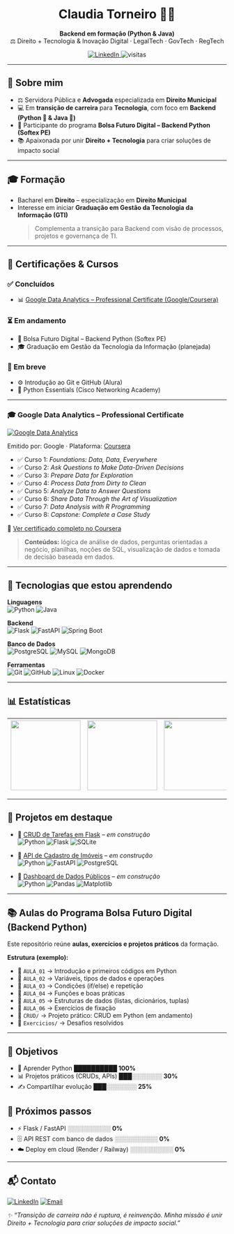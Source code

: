 <!-- PERFIL README -->

<h1 align="center">Claudia Torneiro 👩‍💻</h1>
<p align="center">
  <b>Backend em formação (Python & Java)</b><br/>
  ⚖️ Direito + Tecnologia & Inovação Digital · LegalTech · GovTech · RegTech
</p>

<p align="center">
  <a href="https://www.linkedin.com/in/claudiatorreiro">
    <img alt="LinkedIn" src="https://img.shields.io/badge/LinkedIn-0A66C2?logo=linkedin&logoColor=white">
  </a>
  <img alt="visitas" src="https://komarev.com/ghpvc/?username=claudiatorreiro&color=blueviolet&style=flat-square">
</p>

---

## 👋 Sobre mim
- ⚖️ Servidora Pública e **Advogada** especializada em **Direito Municipal**
- 💻 Em **transição de carreira** para **Tecnologia**, com foco em **Backend (Python 🐍 & Java 🤖)**
- 🚀 Participante do programa **Bolsa Futuro Digital – Backend Python (Softex PE)**
- 📚 Apaixonada por unir **Direito + Tecnologia** para criar soluções de impacto social

---

## 🎓 Formação
- Bacharel em **Direito** – especialização em **Direito Municipal**  
- Interesse em iniciar **Graduação em Gestão da Tecnologia da Informação (GTI)**  
  > Complementa a transição para Backend com visão de processos, projetos e governança de TI.

---

## 📜 Certificações & Cursos

### ✅ Concluídos
- 📊 [Google Data Analytics – Professional Certificate (Google/Coursera)](https://coursera.org/share/a44ff7bf7ab4bf14adcb1e4a339c3d63)

### ⏳ Em andamento
- 🐍 Bolsa Futuro Digital – Backend Python (Softex PE)
- 🎓 Graduação em Gestão da Tecnologia da Informação (planejada)

### 🚧 Em breve
- ⚙️ Introdução ao Git e GitHub (Alura)
- 🐍 Python Essentials (Cisco Networking Academy)



---

### 🎓 Google Data Analytics – Professional Certificate

[![Google Data Analytics](https://img.shields.io/badge/Google%20Data%20Analytics-4285F4?logo=google&logoColor=white)](https://coursera.org/share/a44ff7bf7ab4bf14adcb1e4a339c3d63)

Emitido por: Google · Plataforma: [Coursera](https://www.coursera.org/)  
- ✅ Curso 1: *Foundations: Data, Data, Everywhere*  
- ✅ Curso 2: *Ask Questions to Make Data-Driven Decisions*  
- ✅ Curso 3: *Prepare Data for Exploration*  
- ✅ Curso 4: *Process Data from Dirty to Clean*  
- ✅ Curso 5: *Analyze Data to Answer Questions*  
- ✅ Curso 6: *Share Data Through the Art of Visualization*  
- ✅ Curso 7: *Data Analysis with R Programming*  
- ✅ Curso 8: *Capstone: Complete a Case Study*  

🔗 [Ver certificado completo no Coursera](https://coursera.org/share/a44ff7bf7ab4bf14adcb1e4a339c3d63)

> **Conteúdos:** lógica de análise de dados, perguntas orientadas a negócio, planilhas, noções de SQL, visualização de dados e tomada de decisão baseada em dados.







---

## 🧠 Tecnologias que estou aprendendo
**Linguagens**  
![Python](https://img.shields.io/badge/Python-3776AB?logo=python&logoColor=white)
![Java](https://img.shields.io/badge/Java-007396?logo=openjdk&logoColor=white)

**Backend**  
![Flask](https://img.shields.io/badge/Flask-000000?logo=flask&logoColor=white)
![FastAPI](https://img.shields.io/badge/FastAPI-009688?logo=fastapi&logoColor=white)
![Spring Boot](https://img.shields.io/badge/Spring%20Boot-6DB33F?logo=springboot&logoColor=white)

**Banco de Dados**  
![PostgreSQL](https://img.shields.io/badge/PostgreSQL-4169E1?logo=postgresql&logoColor=white)
![MySQL](https://img.shields.io/badge/MySQL-4479A1?logo=mysql&logoColor=white)
![MongoDB](https://img.shields.io/badge/MongoDB-47A248?logo=mongodb&logoColor=white)

**Ferramentas**  
![Git](https://img.shields.io/badge/Git-F05032?logo=git&logoColor=white)
![GitHub](https://img.shields.io/badge/GitHub-181717?logo=github&logoColor=white)
![Linux](https://img.shields.io/badge/Linux-FCC624?logo=linux&logoColor=black)
![Docker](https://img.shields.io/badge/Docker-2496ED?logo=docker&logoColor=white)

---

## 📊 Estatísticas

<div align="center">

| <img height="160" src="https://github-readme-stats.vercel.app/api?username=claudiatorreiro&show_icons=true&theme=dracula&count_private=true"/> | <img height="160" src="https://github-readme-stats.vercel.app/api/top-langs/?username=claudiatorreiro&layout=compact&theme=dracula"/> | <img height="160" src="https://streak-stats.demolab.com?user=claudiatorreiro&theme=dracula"/> |
|---|---|---|

</div>



---

## 📂 Projetos em destaque
- 🔹 [CRUD de Tarefas em Flask](https://github.com/claudiatorreiro/crud-flask) – *em construção*  
  ![Python](https://img.shields.io/badge/Python-3776AB?logo=python&logoColor=white)
  ![Flask](https://img.shields.io/badge/Flask-000000?logo=flask&logoColor=white)
  ![SQLite](https://img.shields.io/badge/SQLite-003B57?logo=sqlite&logoColor=white)

- 🔹 [API de Cadastro de Imóveis](https://github.com/claudiatorreiro/api-imoveis) – *em construção*  
  ![Python](https://img.shields.io/badge/Python-3776AB?logo=python&logoColor=white)
  ![FastAPI](https://img.shields.io/badge/FastAPI-009688?logo=fastapi&logoColor=white)
  ![PostgreSQL](https://img.shields.io/badge/PostgreSQL-4169E1?logo=postgresql&logoColor=white)

- 🔹 [Dashboard de Dados Públicos](https://github.com/claudiatorreiro/dashboard-dados-publicos) – *em construção*  
  ![Python](https://img.shields.io/badge/Python-3776AB?logo=python&logoColor=white)
  ![Pandas](https://img.shields.io/badge/Pandas-150458?logo=pandas&logoColor=white)
  ![Matplotlib](https://img.shields.io/badge/Matplotlib-3776AB?logo=matplotlib&logoColor=white)



---

## 📚 Aulas do Programa Bolsa Futuro Digital (Backend Python)
Este repositório reúne **aulas, exercícios e projetos práticos** da formação.

**Estrutura (exemplo):**
- 📁 `AULA_01` → Introdução e primeiros códigos em Python  
- 📁 `AULA_02` → Variáveis, tipos de dados e operações  
- 📁 `AULA_03` → Condições (if/else) e repetição  
- 📁 `AULA_04` → Funções e boas práticas  
- 📁 `AULA_05` → Estruturas de dados (listas, dicionários, tuplas)  
- 📁 `AULA_06` → Exercícios de fixação  
- 📁 `CRUD/` → Projeto prático: CRUD em Python (em andamento)  
- 📁 `Exercicios/` → Desafios resolvidos

---

## 🎯 Objetivos
- 🐍 Aprender Python **██████████ 100%**
- 📊 Projetos práticos (CRUDs, APIs) **███░░░░░░░ 30%**
- ✍️ Compartilhar evolução **███░░░░░░░ 25%**

## 🚀 Próximos passos
- ⚡ Flask / FastAPI **░░░░░░░░░░ 0%**
- 🗄️ API REST com banco de dados **░░░░░░░░░░ 0%**
- ☁️ Deploy em cloud (Render / Railway) **░░░░░░░░░░ 0%**




---

## 📬 Contato
[![LinkedIn](https://img.shields.io/badge/LinkedIn-0A66C2?logo=linkedin&logoColor=white)](https://www.linkedin.com/in/claudiatorreiro)
[![Email](https://img.shields.io/badge/Email-cgtorreiro%40hotmail.com-red)](mailto:cgtorreiro@hotmail.com)


_✨ “Transição de carreira não é ruptura, é reinvenção. Minha missão é unir Direito + Tecnologia para criar soluções de impacto social.”_
